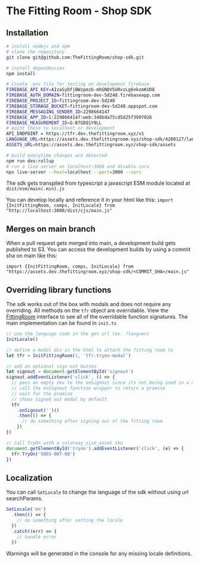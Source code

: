 # The Fitting Room - Shop SDK

## Installation

```bash
# install nodejs and npm
# clone the repository
git clone git@github.com:TheFittingRoom/shop-sdk.git

# install dependencies
npm install

# Create .env file for testing on development firebase
FIREBASE_API_KEY=AIzaSyDfjBWzpmzb-mhGN8VSURxzLg6nkzmKUD8
FIREBASE_AUTH_DOMAIN=fittingroom-dev-5d248.firebaseapp.com
FIREBASE_PROJECT_ID=fittingroom-dev-5d248
FIREBASE_STORAGE_BUCKET=fittingroom-dev-5d248.appspot.com
FIREBASE_MESSAGING_SENDER_ID=2298664147
FIREBASE_APP_ID=1:2298664147:web:340bda75cd5d25f3997026
FIREBASE_MEASUREMENT_ID=G-B7GDQ1Y9LL
# point these to localhost or development
API_ENDPOINT = https://tfr.dev.thefittingroom.xyz/v1
LANGUAGE_URL=https://assets.dev.thefittingroom.xyz/shop-sdk/4200127/languages
ASSETS_URL=https://assets.dev.thefittingroom.xyz/shop-sdk/assets

# build everytime changes are detected
npm run dev:rollup
# run a live server on localhost:3000 and disable cors
npx live-server --host=localhost --port=3000 --cors
```

The sdk gets transpiled from typescript a javascript ESM module located at `dist/esm/main(.min).js`

You can develop locally and reference it in your html like this:
`import {InitFittingRoom, comps, InitLocale} from "http://localhost:3000/dist/cjs/main.js"`

## Merges on main branch

When a pull request gets merged into main, a development build gets published to S3.
You can access the development builds by using a commit sha on main like this:

`import {InitFittingRoom, comps, InitLocale} from "https://assets.dev.thefittingroom.xyz/shop-sdk/<COMMIT_SHA>/main.js"`

## Overriding library functions

The sdk works out of the box with modals and does not require any overriding.
All methods on the `tfr` object are overridable.
View the [FittingRoom](https://github.com/TheFittingRoom/shop-sdk/blob/96d59558bdbec6cc1e899cac297838a4810de5d4/src/types/index.ts#L63) interface to see all of the overridable function signatures.
The main implementation can be found in `init.ts`

```javascript
// use the language code in the get url (ex. ?lang=en)
InitLocale()

// define a modal div in the html to attach the fitting room to
let tfr = InitFittingRoom(1, 'tfr-tryon-modal')

// add an optional sign out button
let signout = document.getElementById('signout')
signout.addEventListener('click', () => {
  // pass an empty sku to the onSignout since its not being used in a modal
  // call the onSignout function wrapper to return a promise
  // wait for the promise
  // shows signed out modal by default
  tfr
    .onSignout('')()
    .then(() => {
      // do something after signing out of the fitting room
    })
})

// call TryOn with a colorway_size_asset sku
document.getElementById('tryon').addEventListener('click', (e) => {
  tfr.TryOn('5003-007-08')
})
```

## Localization

You can call `SetLocale` to change the language of the sdk without using url searchParams.

```javascript
SetLocale('en')
  .then(() => {
    // do something after setting the locale
  })
  .catch((err) => {
    // handle error
  })
```

Warnings will be generated in the console for any missing locale definitions.
